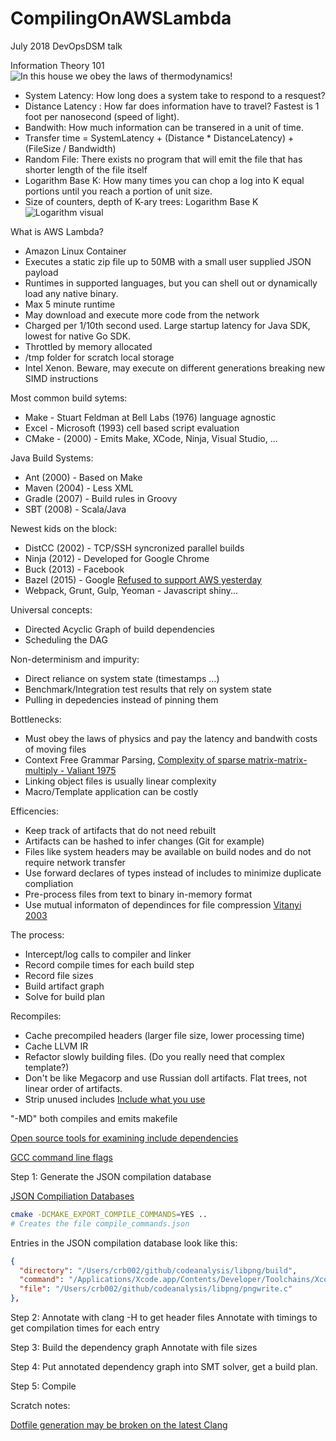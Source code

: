 # CompilingOnAWSLambda
July 2018 DevOpsDSM talk



Information Theory 101
![In this house we obey the laws of thermodynamics!](https://pbs.twimg.com/media/DOjUx5BWsAAwR9h.jpg)
* System Latency: How long does a system take to respond to a resquest?
* Distance Latency : How far does information have to travel? Fastest is 1 foot per nanosecond (speed of light). 
* Bandwith: How much information can be transered in a unit of time.
* Transfer time =  SystemLatency + (Distance * DistanceLatency) + (FileSize / Bandwidth)
* Random File: There exists no program that will emit the file that has shorter length of the file itself
* Logarithm Base K: How many times you can chop a log into K equal portions until you reach a portion of unit size.
* Size of counters, depth of K-ary trees: Logarithm Base K
![Logarithm visual](https://www.garrettwade.com/media/catalog/product/cache/1/image/730x/0dc2d03fe217f8c83829496872af24a0/2/0/20f0101-westernlogsaw-web-0131_c_r.jpg)





What is AWS Lambda?
* Amazon Linux Container
* Executes a static zip file up to 50MB with a small user supplied JSON payload
* Runtimes in supported languages, but you can shell out or dynamically load any native binary.
* Max 5 minute runtime
* May download and execute more code from the network
* Charged per 1/10th second used. Large startup latency for Java SDK, lowest for native Go SDK.
* Throttled by memory allocated
* /tmp folder for scratch local storage
* Intel Xenon. Beware, may execute on different generations breaking new SIMD instructions


Most common build sytems:
* Make - Stuart Feldman at Bell Labs (1976) language agnostic
* Excel - Microsoft (1993) cell based script evaluation
* CMake -  (2000) - Emits Make, XCode, Ninja, Visual Studio, ... 

Java Build Systems:
* Ant (2000) - Based on Make 
* Maven (2004) - Less XML 
* Gradle (2007) - Build rules in Groovy
* SBT (2008) - Scala/Java

Newest kids on the block:
* DistCC (2002) - TCP/SSH syncronized parallel builds
* Ninja (2012) - Developed for Google Chrome
* Buck (2013) - Facebook 
* Bazel (2015) - Google [Refused to support AWS yesterday](https://github.com/bazelbuild/bazel/pull/4889)
* Webpack, Grunt, Gulp, Yeoman - Javascript shiny...


Universal concepts:
* Directed Acyclic Graph of build dependencies
* Scheduling the DAG

Non-determinism and impurity:
* Direct reliance on system state (timestamps ...)
* Benchmark/Integration test results that rely on system state
* Pulling in depedencies instead of pinning them

Bottlenecks:
* Must obey the laws of physics and pay the latency and bandwith costs of moving files
* Context Free Grammar Parsing, [Complexity of sparse matrix-matrix-multiply - Valiant 1975](https://arxiv.org/abs/cs/0112018)
* Linking object files is usually linear complexity
* Macro/Template application can be costly

Efficencies:
* Keep track of artifacts that do not need rebuilt
* Artifacts can be hashed to infer changes (Git for example)
* Files like system headers may be available on build nodes and do not require network transfer
* Use forward declares of types instead of includes to minimize duplicate compliation
* Pre-process files from text to binary in-memory format
* Use mutual informaton of dependinces for file compression [Vitanyi 2003](https://arxiv.org/abs/cs/0312044)

The process:
* Intercept/log calls to compiler and linker
* Record compile times for each build step
* Record file sizes
* Build artifact graph
* Solve for build plan


Recompiles:
* Cache precompiled headers (larger file size, lower processing time)
* Cache LLVM IR 
* Refactor slowly building files. (Do you really need that complex template?)
* Don't be like Megacorp and use Russian doll artifacts. Flat trees, not linear order of artifacts.
* Strip unused includes [Include what you use](https://github.com/include-what-you-use/include-what-you-use)


"-MD" both compiles and emits makefile

[Open source tools for examining include dependencies](http://gernotklingler.com/blog/open-source-tools-examine-and-adjust-include-dependencies/)

[GCC command line flags](https://github.com/gcc-mirror/gcc/blob/274d31f044ac1c4610b67d2220237f0387aa367f/gcc/c-family/c.opt)

Step 1: Generate the JSON compilation database


[JSON Compiliation Databases](http://clang.llvm.org/docs/JSONCompilationDatabase.html)

```bash
cmake -DCMAKE_EXPORT_COMPILE_COMMANDS=YES ..
# Creates the file compile_commands.json
```
Entries in the JSON compilation database look like this:
```json
{
  "directory": "/Users/crb002/github/codeanalysis/libpng/build",
  "command": "/Applications/Xcode.app/Contents/Developer/Toolchains/XcodeDefault.xctoolchain/usr/bin/cc -DPNG_INTEL_SSE_OPT=1 -I/Users/crb002/github/codeanalysis/libpng/build -I/Users/crb002/github/codeanalysis/libpng    -o CMakeFiles/png_static.dir/pngwrite.c.o   -c /Users/crb002/github/codeanalysis/libpng/pngwrite.c",
  "file": "/Users/crb002/github/codeanalysis/libpng/pngwrite.c"
},
```


Step 2: 
Annotate with clang -H to get header files
Annotate with timings to get compilation times for each entry

Step 3:
Build the dependency graph
Annotate with file sizes

Step 4:
Put annotated dependency graph into SMT solver, get a build plan.

Step 5: 
Compile



Scratch notes:

[Dotfile generation may be broken on the latest Clang](https://stackoverflow.com/questions/51416847/clang-usage-of-dependency-dot-option/51428076#51428076)







